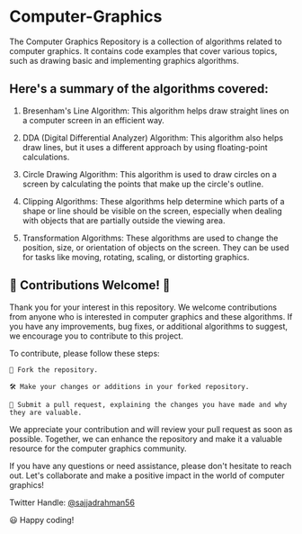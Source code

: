 # Computer-Graphics
 The Computer Graphics Repository is a collection of algorithms related to computer graphics. It contains code examples that cover various topics, such as drawing basic and implementing graphics algorithms.
 
## Here's a summary of the algorithms covered:

1. Bresenham's Line Algorithm: This algorithm helps draw straight lines on a computer screen in an efficient way.

2. DDA (Digital Differential Analyzer) Algorithm: This algorithm also helps draw lines, but it uses a different approach by using floating-point calculations.

3. Circle Drawing Algorithm: This algorithm is used to draw circles on a screen by calculating the points that make up the circle's outline.

4. Clipping Algorithms: These algorithms help determine which parts of a shape or line should be visible on the screen, especially when dealing with objects that are partially outside the viewing area.

5. Transformation Algorithms: These algorithms are used to change the position, size, or orientation of objects on the screen. They can be used for tasks like moving, rotating, scaling, or distorting graphics.

 
## 🎉 Contributions Welcome! 🙌

Thank you for your interest in this repository. We welcome contributions from anyone who is interested in computer graphics and these algorithms. If you have any improvements, bug fixes, or additional algorithms to suggest, we encourage you to contribute to this project.

To contribute, please follow these steps:

    🍴 Fork the repository.
    
    🛠️ Make your changes or additions in your forked repository.
    
    🔀 Submit a pull request, explaining the changes you have made and why they are valuable.

We appreciate your contribution and will review your pull request as soon as possible. Together, we can enhance the repository and make it a valuable resource for the computer graphics community.

If you have any questions or need assistance, please don't hesitate to reach out. Let's collaborate and make a positive impact in the world of computer graphics!

 
   Twitter Handle: [@sajjadrahman56](https://twitter.com/sajjadrahman56) 

😃 Happy coding!

